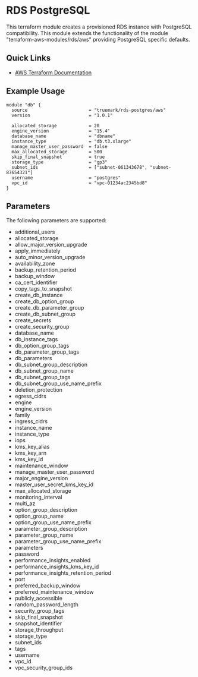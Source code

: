 # RDS PostgreSQL


This terraform module creates a provisioned RDS instance with PostgreSQL compatibility. This module extends the functionality of the module
"terraform-aws-modules/rds/aws" providing PostgreSQL specific defaults.

## Quick Links
 * [AWS Terraform Documentation](https://registry.terraform.io/providers/hashicorp/aws/latest/docs)

## Example Usage
```
module "db" {
  source                       = "truemark/rds-postgres/aws"
  version                      = "1.0.1"

  allocated_storage            = 20
  engine_version               = "15.4"
  database_name                = "dbname"
  instance_type                = "db.t3.xlarge"
  manage_master_user_password  = false
  max_allocated_storage        = 500
  skip_final_snapshot          = true
  storage_type                 = "gp3"
  subnet_ids                   = ["subnet-061343678", "subnet-87654321"]
  username                     = "postgres"  
  vpc_id                       = "vpc-01234ac2345bd8" 
}
```
## Parameters
The following parameters are supported:

* additional_users
* allocated_storage
* allow_major_version_upgrade
* apply_immediately
* auto_minor_version_upgrade
* availability_zone
* backup_retention_period
* backup_window
* ca_cert_identifier
* copy_tags_to_snapshot
* create_db_instance
* create_db_option_group
* create_db_parameter_group
* create_db_subnet_group
* create_secrets
* create_security_group
* database_name
* db_instance_tags
* db_option_group_tags
* db_parameter_group_tags
* db_parameters
* db_subnet_group_description
* db_subnet_group_name
* db_subnet_group_tags
* db_subnet_group_use_name_prefix
* deletion_protection
* egress_cidrs
* engine
* engine_version
* family
* ingress_cidrs
* instance_name
* instance_type
* iops
* kms_key_alias
* kms_key_arn
* kms_key_id
* maintenance_window
* manage_master_user_password
* major_engine_version
* master_user_secret_kms_key_id
* max_allocated_storage
* monitoring_interval
* multi_az
* option_group_description
* option_group_name
* option_group_use_name_prefix
* parameter_group_description
* parameter_group_name
* parameter_group_use_name_prefix
* parameters
* password
* performance_insights_enabled
* performance_insights_kms_key_id
* performance_insights_retention_period
* port
* preferred_backup_window
* preferred_maintenance_window
* publicly_accessible
* random_password_length
* security_group_tags
* skip_final_snapshot
* snapshot_identifier
* storage_throughput
* storage_type
* subnet_ids
* tags
* username
* vpc_id
* vpc_security_group_ids
